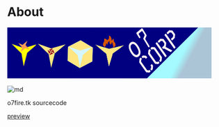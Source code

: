 # About

![banner](./assets/images/logo.png)

![md](http://www.wtfpl.net/wp-content/uploads/2012/12/wtfpl-badge-4.png)

o7fire.tk sourcecode

[preview](https://o7-fire.github.io/mossad/)
